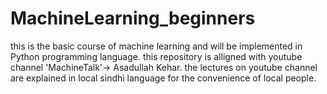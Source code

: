 # MachineLearning_beginners
this is the basic course of machine learning and will be implemented in Python programming language.
this repository is alligned with youtube channel 'MachineTalk'-> Asadullah Kehar.
the lectures on youtube channel are explained in local sindhi language for the convenience of local people.
